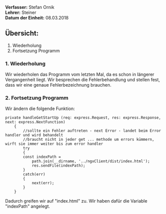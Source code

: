 **Verfasser:** Stefan Ornik   
**Lehrer:** Steiner   
**Datum der Einheit:** 08.03.2018
   
## Übersicht: 
1. Wiederholung
2. Fortsetzung Programm

### 1. Wiederholung
Wir wiederholen das Programm vom letzten Mal, da es schon in längerer Vergangenheit liegt.
Wir besprechen die Fehlerbehandlung und stellen fest, dass wir eine genaue Fehlerbezeichnung brauchen.

### 2. Fortsetzung Programm
Wir ändern die folgende Funktion:
```
private handleGetStartUp (req: express.Request, res: express.Response, next: express.NextFunction)
    {
        //sollte ein Fehler auftreten - next Error - landet beim Error handler und wird behandelt
        //braucht nicht in jeder get ... methode um errors kümmern, wirft sie immer weiter bis zum error handler
        try
        {
        const indexPath =
            path.join(__dirname, '../ngxClient/dist/index.html');
            res.sendFile(indexPath);
        }
        catch(err)
        {
            next(err);
        }  
    }
```
Dadurch greifen wir auf "index.html" zu. Wir haben dafür die Variable "indexPath" angelegt.
